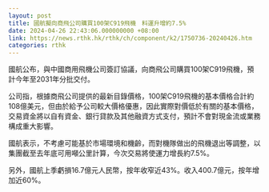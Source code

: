 ```yaml
---
layout: post
title: 國航擬向商飛公司購買100架C919飛機　料運升增約7.5%
date: 2024-04-26 22:43:06.000000000 +08:00
link: https://news.rthk.hk/rthk/ch/component/k2/1750736-20240426.htm
categories: rthk
---
```


國航公布，與中國商用飛機公司簽訂協議，向商飛公司購買100架C919飛機，預計今年至2031年分批交付。

公司指，根據商飛公司提供的最新目錄價格，100架C919飛機的基本價格合計約108億美元，但由於給予公司較大價格優惠，因此實際對價低於有關的基本價格，交易資金將以自有資金、銀行貸款及其他融資方式支付，預計不會對現金流或業務構成重大影響。

國航表示，不考慮可能基於市場環境和機齡，而對機隊做出的飛機退出等調整，以集團截至去年底可用噸公里計算，今次交易將使運力增長約7.5%。

另外，國航上季虧損16.7億元人民幣，按年收窄近43%。收入400.7億元，按年增加近60%。
